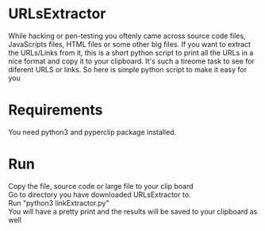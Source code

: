 
# URLsExtractor
While hacking or pen-testing you oftenly came across source code files, JavaScripts files, HTML files or some other big files. If you want to extract the URLs/Links from it, this is a short python script to print all the URLs in a nice format and copy it to your clipboard. It's such a tireome task to see for diferent URLS or links. So here is simple python script to make it easy for you

# Requirements
You need python3 and pyperclip package installed. 

# Run
Copy the file, source code or large file to your clip board <br />
Go to directory you have downloaded URLsExtractor to.<br />
Run "python3 linkExtractor.py" <br />
You will have a pretty print and the results will be saved to your clipboard as well

